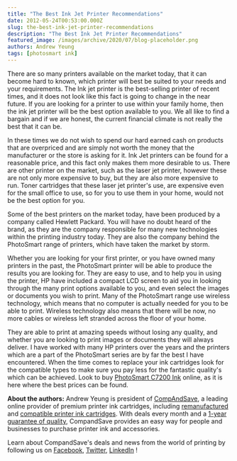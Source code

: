```yaml
---
title: "The Best Ink Jet Printer Recommendations"
date: 2012-05-24T00:53:00.000Z
slug: the-best-ink-jet-printer-recommendations
description: "The Best Ink Jet Printer Recommendations"
featured_image: /images/archive/2020/07/blog-placeholder.png
authors: Andrew Yeung
tags: [photosmart ink]
---
```


There are so many printers available on the market today, that it can become hard to known, which printer will best be suited to your needs and your requirements. The Ink jet printer is the best-selling printer of recent times, and it does not look like this fact is going to change in the near future. If you are looking for a printer to use within your family home, then the ink jet printer will be the best option available to you. We all like to find a bargain and if we are honest, the current financial climate is not really the best that it can be. 

In these times we do not wish to spend our hard earned cash on products that are overpriced and are simply not worth the money that the manufacturer or the store is asking for it. Ink Jet printers can be found for a reasonable price, and this fact only makes them more desirable to us. There are other printer on the market, such as the laser jet printer, however these are not only more expensive to buy, but they are also more expensive to run. Toner cartridges that these laser jet printer's use, are expensive even for the small office to use, so for you to use them in your home, would not be the best option for you. 

Some of the best printers on the market today, have been produced by a company called Hewlett Packard. You will have no doubt heard of the brand, as they are the company responsible for many new technologies within the printing industry today. They are also the company behind the PhotoSmart range of printers, which have taken the market by storm. 

Whether you are looking for your first printer, or you have owned many printers in the past, the PhotoSmart printer will be able to produce the results you are looking for. They are easy to use, and to help you in using the printer, HP have included a compact LCD screen to aid you in looking through the many print options available to you, and even select the images or documents you wish to print. Many of the PhotoSmart range use wireless technology, which means that no computer is actually needed for you to be able to print. Wireless technology also means that there will be now, no more cables or wireless left stranded across the floor of your home. 

They are able to print at amazing speeds without losing any quality, and whether you are looking to print images or documents they will always deliver. I have worked with many HP printers over the years and the printers which are a part of the PhotoSmart series are by far the best I have encountered. When the time comes to replace your ink cartridges look for the compatible types to make sure you pay less for the fantastic quality's which can be achieved. Look to buy [PhotoSmart C7200 Ink](https://www.compandsave.com/hp/photosmart/c7200-ink-cartridges) online, as it is here where the best prices can be found. 

  
**About the authors:** Andrew Yeung is president of [CompAndSave](https://www.compandsave.com/), a leading online provider of premium printer ink cartridges, including [remanufactured](https://www.compandsave.com/help) and [compatible printer ink cartridges](https://www.compandsave.com/help). With deals every month and a [1-year guarantee of quality](https://www.compandsave.com/help), CompandSave provides an easy way for people and businesses to purchase printer ink and accessories.

Learn about CompandSave's deals and news from the world of printing by following us on [Facebook](https://www.facebook.com/compandsave.ink), [Twitter](https://twitter.com/compandsave), [LinkedIn](https://www.linkedin.com) !